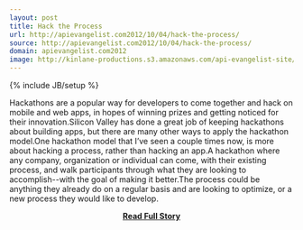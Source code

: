```yaml
---
layout: post
title: Hack the Process
url: http://apievangelist.com2012/10/04/hack-the-process/
source: http://apievangelist.com2012/10/04/hack-the-process/
domain: apievangelist.com2012
image: http://kinlane-productions.s3.amazonaws.com/api-evangelist-site/blog/gears-grey.jpeg
---
```

{% include JB/setup %}<p>Hackathons are a popular way for developers to come together and hack on mobile and web apps, in hopes of winning prizes and getting noticed for their innovation.Silicon Valley has done a great job of keeping hackathons about building apps, but there are many other ways to apply the hackathon model.One hackathon model that I’ve seen a couple times now, is more about hacking a process, rather than hacking an app.A hackathon where any company, organization or individual can come, with their existing process, and walk participants through what they are looking to accomplish--with the goal of making it better.The process could be anything they already do on a regular basis and are looking to optimize, or a new process they would like to develop.</p>
<center><p><a href="http://apievangelist.com2012/10/04/hack-the-process/" style='padding:25px; font-sze:18px; font-weight: bold;'>Read Full Story</a></p></center>
